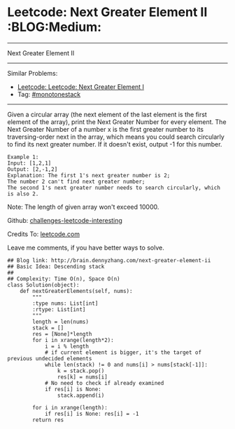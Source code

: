 # Leetcode: Next Greater Element II     :BLOG:Medium:


---

Next Greater Element II  

---

Similar Problems:  
-   [Leetcode: Leetcode: Next Greater Element I](http://brain.dennyzhang.com/next-greater-element-i)
-   Tag: [#monotonestack](http://brain.dennyzhang.com/tag/monotonestack)

---

Given a circular array (the next element of the last element is the first element of the array), print the Next Greater Number for every element. The Next Greater Number of a number x is the first greater number to its traversing-order next in the array, which means you could search circularly to find its next greater number. If it doesn't exist, output -1 for this number.  

    Example 1:
    Input: [1,2,1]
    Output: [2,-1,2]
    Explanation: The first 1's next greater number is 2; 
    The number 2 can't find next greater number; 
    The second 1's next greater number needs to search circularly, which is also 2.

Note: The length of given array won't exceed 10000.  

Github: [challenges-leetcode-interesting](https://github.com/DennyZhang/challenges-leetcode-interesting/tree/master/next-greater-element-ii)  

Credits To: [leetcode.com](https://leetcode.com/problems/next-greater-element-ii/description/)  

Leave me comments, if you have better ways to solve.  

    ## Blog link: http://brain.dennyzhang.com/next-greater-element-ii
    ## Basic Idea: Descending stack
    ##
    ## Complexity: Time O(n), Space O(n)
    class Solution(object):
        def nextGreaterElements(self, nums):
            """
            :type nums: List[int]
            :rtype: List[int]
            """
            length = len(nums)
            stack = []
            res = [None]*length
            for i in xrange(length*2):
                i = i % length
                # if current element is bigger, it's the target of previous undecided elements
                while len(stack) != 0 and nums[i] > nums[stack[-1]]:
                    k = stack.pop()
                    res[k] = nums[i]
                # No need to check if already examined
                if res[i] is None:
                    stack.append(i)
    
            for i in xrange(length):
                if res[i] is None: res[i] = -1
            return res